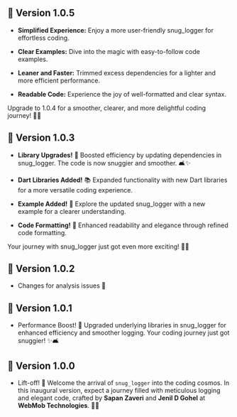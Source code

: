 ## 🚀 Version 1.0.5

- **Simplified Experience:** Enjoy a more user-friendly snug_logger for effortless coding.

- **Clear Examples:** Dive into the magic with easy-to-follow code examples.

- **Leaner and Faster:** Trimmed excess dependencies for a lighter and more efficient performance.

- **Readable Code:** Experience the joy of well-formatted and clear syntax.

Upgrade to 1.0.4 for a smoother, clearer, and more delightful coding journey! 🚀✨

## 🚀 Version 1.0.3

- **Library Upgrades!** 🌟 Boosted efficiency by updating dependencies in snug_logger. The code is
  now snuggier and smoother. 🛋️✨

- **Dart Libraries Added!** 📚 Expanded functionality with new Dart libraries for a more versatile
  coding experience.

- **Example Added!** 🚀 Explore the updated snug_logger with a new example for a clearer
  understanding.

- **Code Formatting!** 🎨 Enhanced readability and elegance through refined code formatting.

Your journey with snug_logger just got even more exciting! 🚀🌈

## 🚀 Version 1.0.2

- Changes for analysis issues 🤭

## 🚀 Version 1.0.1

- Performance Boost! 🚀 Upgraded underlying libraries in snug_logger for enhanced efficiency and
  smoother logging. Your coding journey just got snuggier! ✨🛋️

## 🚀 Version 1.0.0

- Lift-off! 🎉 Welcome the arrival of `snug_logger` into the coding cosmos. In this inaugural
  version, expect a journey filled with meticulous logging and elegant code, crafted by **Sapan
  Zaveri** and **Jenil D Gohel** at **WebMob Technologies**. 🚀✨
